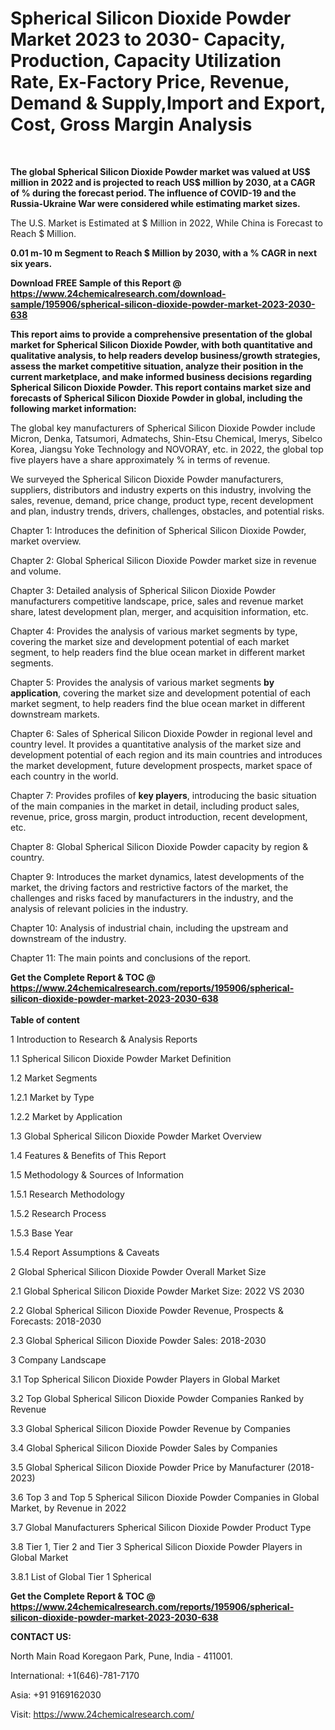 <h1>Spherical Silicon Dioxide Powder Market 2023 to 2030- Capacity, Production, Capacity Utilization Rate, Ex-Factory Price, Revenue, Demand & Supply,Import and Export, Cost, Gross Margin Analysis</h1><br/><p><strong>The global Spherical Silicon Dioxide Powder market was valued at US$ million in 2022 and is projected to reach US$ million by 2030, at a <strong>CAGR</strong> of % during the forecast period. The influence of COVID-19 and the Russia-Ukraine War were considered while estimating market sizes.</strong></p><p>The U.S. Market is Estimated at $ Million in 2022, While China is Forecast to Reach $ Million.</p><p><strong>0.01 m-10 m Segment to Reach $ Million by 2030, with a % <strong>CAGR</strong> in next six years.</strong></p><div><b>Download FREE Sample of this Report @ <a href="https://www.24chemicalresearch.com/download-sample/195906/spherical-silicon-dioxide-powder-market-2023-2030-638">https://www.24chemicalresearch.com/download-sample/195906/spherical-silicon-dioxide-powder-market-2023-2030-638</a></b></div><p>
 
 <strong>This report aims to provide a comprehensive presentation of the global market for Spherical Silicon Dioxide Powder, with both quantitative and qualitative analysis, to help readers develop business/growth strategies, assess the market competitive situation, analyze their position in the current marketplace, and make informed business decisions regarding Spherical Silicon Dioxide Powder. This report contains market size and forecasts of Spherical Silicon Dioxide Powder in global, including the following market information:</strong></p><p>The global key manufacturers of Spherical Silicon Dioxide Powder include Micron, Denka, Tatsumori, Admatechs, Shin-Etsu Chemical, Imerys, Sibelco Korea, Jiangsu Yoke Technology and NOVORAY, etc. in 2022, the global top five players have a share approximately % in terms of revenue.</p><p>We surveyed the Spherical Silicon Dioxide Powder manufacturers, suppliers, distributors and industry experts on this industry, involving the sales, revenue, demand, price change, product type, recent development and plan, industry trends, drivers, challenges, obstacles, and potential risks.</p><p>Chapter 1: Introduces the definition of Spherical Silicon Dioxide Powder, market overview.</p><p>Chapter 2: Global Spherical Silicon Dioxide Powder market size in revenue and volume.</p><p>Chapter 3: Detailed analysis of Spherical Silicon Dioxide Powder manufacturers competitive landscape, price, sales and revenue market share, latest development plan, merger, and acquisition information, etc.</p><p>Chapter 4: Provides the analysis of various market segments by type, covering the market size and development potential of each market segment, to help readers find the blue ocean market in different market segments.</p><p>Chapter 5: Provides the analysis of various market segments <strong>by application</strong>, covering the market size and development potential of each market segment, to help readers find the blue ocean market in different downstream markets.</p><p>Chapter 6: Sales of Spherical Silicon Dioxide Powder in regional level and country level. It provides a quantitative analysis of the market size and development potential of each region and its main countries and introduces the market development, future development prospects, market space of each country in the world.</p><p>Chapter 7: Provides profiles of <strong>key players</strong>, introducing the basic situation of the main companies in the market in detail, including product sales, revenue, price, gross margin, product introduction, recent development, etc.</p><p>Chapter 8: Global Spherical Silicon Dioxide Powder capacity by region & country.</p><p>Chapter 9: Introduces the market dynamics, latest developments of the market, the driving factors and restrictive factors of the market, the challenges and risks faced by manufacturers in the industry, and the analysis of relevant policies in the industry.</p><p>Chapter 10: Analysis of industrial chain, including the upstream and downstream of the industry.</p><p>Chapter 11: The main points and conclusions of the report.</p><div><b>Get the Complete Report & TOC @ <a href="https://www.24chemicalresearch.com/reports/195906/spherical-silicon-dioxide-powder-market-2023-2030-638">https://www.24chemicalresearch.com/reports/195906/spherical-silicon-dioxide-powder-market-2023-2030-638</a></b></div><br><b>Table of content</b><p>1 Introduction to Research & Analysis Reports<br />
 
  1.1 Spherical Silicon Dioxide Powder Market Definition<br />
 
  1.2 Market Segments<br />
 
  1.2.1 Market by Type<br />
 
  1.2.2 Market by Application<br />
 
  1.3 Global Spherical Silicon Dioxide Powder Market Overview<br />
 
  1.4 Features & Benefits of This Report<br />
 
  1.5 Methodology & Sources of Information<br />
 
  1.5.1 Research Methodology<br />
 
  1.5.2 Research Process<br />
 
  1.5.3 Base Year<br />
 
  1.5.4 Report Assumptions & Caveats<br />
 
 2 Global Spherical Silicon Dioxide Powder Overall Market Size<br />
 
  2.1 Global Spherical Silicon Dioxide Powder Market Size: 2022 VS 2030<br />
 
  2.2 Global Spherical Silicon Dioxide Powder Revenue, Prospects & Forecasts: 2018-2030<br />
 
  2.3 Global Spherical Silicon Dioxide Powder Sales: 2018-2030<br />
 
 3 Company Landscape<br />
 
  3.1 Top Spherical Silicon Dioxide Powder Players in Global Market<br />
 
  3.2 Top Global Spherical Silicon Dioxide Powder Companies Ranked by Revenue<br />
 
  3.3 Global Spherical Silicon Dioxide Powder Revenue by Companies<br />
 
  3.4 Global Spherical Silicon Dioxide Powder Sales by Companies<br />
 
  3.5 Global Spherical Silicon Dioxide Powder Price by Manufacturer (2018-2023)<br />
 
  3.6 Top 3 and Top 5 Spherical Silicon Dioxide Powder Companies in Global Market, by Revenue in 2022<br />
 
  3.7 Global Manufacturers Spherical Silicon Dioxide Powder Product Type<br />
 
  3.8 Tier 1, Tier 2 and Tier 3 Spherical Silicon Dioxide Powder Players in Global Market<br />
 
  3.8.1 List of Global Tier 1 Spherical <br><div><b>Get the Complete Report & TOC @ <a href="https://www.24chemicalresearch.com/reports/195906/spherical-silicon-dioxide-powder-market-2023-2030-638">https://www.24chemicalresearch.com/reports/195906/spherical-silicon-dioxide-powder-market-2023-2030-638</a></b></div></p>
 
 <b>CONTACT US:</b><br>
 
 North Main Road Koregaon Park, Pune, India - 411001.<br/>
 
 International: +1(646)-781-7170<br/>
 
 Asia: +91 9169162030<br/>
 
 Visit: <a href="https://www.24chemicalresearch.com/">https://www.24chemicalresearch.com/</a>
 
 <br>